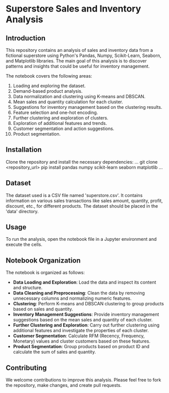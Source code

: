 # Superstore Sales and Inventory Analysis

## Introduction
This repository contains an analysis of sales and inventory data from a fictional superstore using Python's Pandas, Numpy, Scikit-Learn, Seaborn, and Matplotlib libraries. The main goal of this analysis is to discover patterns and insights that could be useful for inventory management.

The notebook covers the following areas:
1. Loading and exploring the dataset.
2. Demand-based product analysis.
3. Data normalization and clustering using K-means and DBSCAN.
4. Mean sales and quantity calculation for each cluster.
5. Suggestions for inventory management based on the clustering results.
6. Feature selection and one-hot encoding.
7. Further clustering and exploration of clusters.
8. Exploration of additional features and trends.
9. Customer segmentation and action suggestions.
10. Product segmentation.

## Installation

Clone the repository and install the necessary dependencies:
...
git clone <repository_url>
pip install pandas numpy scikit-learn seaborn matplotlib
...

## Dataset

The dataset used is a CSV file named 'superstore.csv'. It contains information on various sales transactions like sales amount, quantity, profit, discount, etc., for different products. The dataset should be placed in the 'data' directory.

## Usage

To run the analysis, open the notebook file in a Jupyter environment and execute the cells.

## Notebook Organization

The notebook is organized as follows:
* **Data Loading and Exploration**: Load the data and inspect its content and structure.
* **Data Cleaning and Preprocessing**: Clean the data by removing unnecessary columns and normalizing numeric features.
* **Clustering**: Perform K-means and DBSCAN clustering to group products based on sales and quantity.
* **Inventory Management Suggestions**: Provide inventory management suggestions based on the mean sales and quantity of each cluster.
* **Further Clustering and Exploration**: Carry out further clustering using additional features and investigate the properties of each cluster.
* **Customer Segmentation**: Calculate RFM (Recency, Frequency, Monetary) values and cluster customers based on these features.
* **Product Segmentation**: Group products based on product ID and calculate the sum of sales and quantity.

## Contributing

We welcome contributions to improve this analysis. Please feel free to fork the repository, make changes, and create pull requests.


